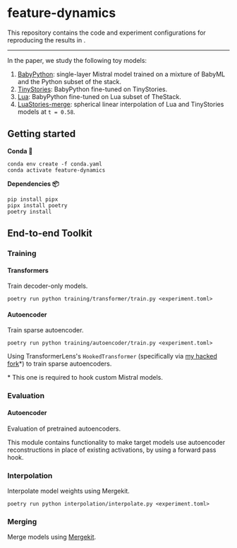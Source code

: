 # feature-dynamics

This repository contains the code and experiment configurations for reproducing the results in []().

---

In the paper, we study the following toy models:

1. [BabyPython](https://huggingface.co/nilq/baby-python-mistral-1L-tiny-base): single-layer Mistral model trained on a mixture of BabyML and the Python subset of the stack.
2. [TinyStories](https://huggingface.co/nilq/baby-python-mistral-1L-tiny-TinyStories-ft): BabyPython fine-tuned on TinyStories.
3. [Lua](https://huggingface.co/nilq/baby-python-mistral-1L-tiny-lua-ft): BabyPython fine-tuned on Lua subset of TheStack.
4. [LuaStories-merge](https://huggingface.co/nilq/baby-python-1L-mistral-lua-stories-slerp): spherical linear interpolation of Lua and TinyStories models at `t = 0.58`.

## Getting started

**Conda 🐍**
```
conda env create -f conda.yaml
conda activate feature-dynamics
```

**Dependencies 📦**

```
pip install pipx
pipx install poetry
poetry install
```

## End-to-end Toolkit

### Training

#### Transformers 

Train decoder-only models.

```
poetry run python training/transformer/train.py <experiment.toml>
```

#### Autoencoder

Train sparse autoencoder.

```
poetry run python training/autoencoder/train.py <experiment.toml>
```

Using TransformerLens's `HookedTransformer` (specifically via [my hacked fork](https://github.com/nilq/TransformerLens)*) to train sparse autoencoders.

\* This one is required to hook custom Mistral models.

### Evaluation

#### Autoencoder

Evaluation of pretrained autoencoders.

This module contains functionality to make target models use autoencoder reconstructions in place of existing activations, by using a forward pass hook. 

### Interpolation

Interpolate model weights using Mergekit.

```
poetry run python interpolation/interpolate.py <experiment.toml>
```

### Merging

Merge models using [Mergekit](https://github.com/arcee-ai/mergekit).
